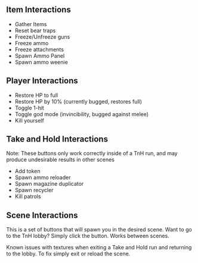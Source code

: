 ## Item Interactions

- Gather Items
- Reset bear traps
- Freeze/Unfreeze guns
- Freeze ammo
- Freeze attachments
- Spawn Ammo Panel
- Spawn ammo weenie

## Player Interactions

- Restore HP to full
- Restore HP by 10% (currently bugged, restores full)
- Toggle 1-hit
- Toggle god mode (invincibility, bugged against melee)
- Kill yourself

## Take and Hold Interactions

Note: These buttons only work correctly inside of a TnH run, and may produce undesirable results in other scenes

- Add token
- Spawn ammo reloader
- Spawn magazine duplicator
- Spawn recycler
- Kill patrols

## Scene Interactions

This is a set of buttons that will spawn you in the desired scene. Want to go to the TnH lobby? Simply click the button. Works between scenes. 

Known issues with textures when exiting a Take and Hold run and returning to the lobby. To fix simply exit or reload the scene.

